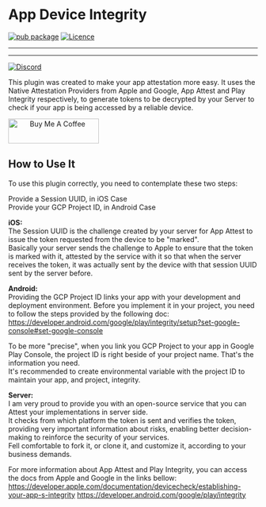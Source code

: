 # App Device Integrity
[![pub package](https://img.shields.io/pub/v/app_device_integrity)](https://pub.dev/packages/app_device_integrity)
[![Licence](https://img.shields.io/github/license/Ileriayo/markdown-badges)](./LICENSE)
<hr>
<hr>
<a href="https://discord.gg/8GEp4dgM"><img src="https://img.shields.io/discord/765557403865186374.svg?logo=discord&color=blue" alt="Discord"></a>

This plugin was created to make your app attestation more easy. It uses the Native Attestation Providers from Apple and Google, App Attest and Play Integrity respectively, to generate tokens to be decrypted by your Server to check if your app is being accessed by a reliable device.

<a align="center" href="https://www.buymeacoffee.com/erluan" target="_blank"><img src="https://cdn.buymeacoffee.com/buttons/default-yellow.png" alt="Buy Me A Coffee" height="50" width="183"></a>

## How to Use It

To use this plugin correctly, you need to contemplate these two steps:

Provide a Session UUID, in iOS Case<br>
Provide your GCP Project ID, in Android Case<br>

**iOS:**<br>
The Session UUID is the challenge created by your server for App Attest to issue the token requested from the device to be "marked".<br>
Basically your server sends the challenge to Apple to ensure that the token is marked with it, attested by the service with it so that when the server receives the token, it was actually sent by the device with that session UUID sent by the server before.

**Android:**<br>
Providing the GCP Project ID links your app with your development and deployment environment. Before you implement it in your project, you need to follow the steps provided by the following doc:<br>
https://developer.android.com/google/play/integrity/setup?set-google-console#set-google-console

To be more "precise", when you link you GCP Project to your app in Google Play Console, the project ID is right beside of your project name. That's the information you need.<br>
It's recommended to create environmental variable with the project ID to maintain your app, and project, integrity.

**Server:**<br>
I am very proud to provide you with an open-source service that you can Attest your implementations in server side.<br>
It checks from which platform the token is sent and verifies the token, providing very important information about risks, enabling better decision-making to reinforce the security of your services.<br>
Fell comfortable to fork it, or clone it, and customize it, according to your business demands.

For more information about App Attest and Play Integrity, you can access the docs from Apple and Google in the links bellow:<br>
https://developer.apple.com/documentation/devicecheck/establishing-your-app-s-integrity
https://developer.android.com/google/play/integrity

